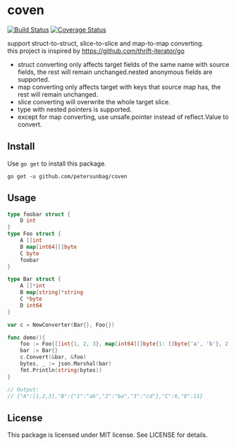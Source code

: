 # coven #

[![Build Status](https://travis-ci.org/petersunbag/coven.svg?branch=master)](https://travis-ci.org/petersunbag/coven)
[![Coverage Status](https://coveralls.io/repos/github/petersunbag/coven/badge.svg?branch=master&98)](https://coveralls.io/github/petersunbag/coven?branch=master)

support struct-to-struct, slice-to-slice and map-to-map converting.  
this project is inspired by https://github.com/thrift-iterator/go
* struct converting only affects target fields of the same name with source fields, the rest will remain unchanged.nested anonymous fields are supported.
* map converting only affects target with keys that source map has, the rest will remain unchanged.
* slice converting will overwrite the whole target slice.
* type with nested pointers is supported.
* except for map converting, use unsafe.pointer instead of reflect.Value to convert.
## Install ##

Use `go get` to install this package.

    go get -u github.com/petersunbag/coven

## Usage ##

```go
type foobar struct {
    D int
}
type Foo struct {
	A []int
	B map[int64][]byte
	C byte
	foobar
}

type Bar struct {
	A []*int
	B map[string]*string
	C *byte
	D int64
}

var c = NewConverter(Bar{}, Foo{})

func demo(){
    foo := Foo{[]int{1, 2, 3}, map[int64][]byte{1: []byte{'a', 'b'}, 2: []byte{'b', 'a'}, 3: []byte{'c', 'd'}}, 6, foobar{11}}
    bar := Bar{}
    c.Convert(&bar, &foo)
    bytes, _ := json.Marshal(bar)
    fmt.Println(string(bytes))
}

// Output:
// {"A":[1,2,3],"B":{"1":"ab","2":"ba","3":"cd"},"C":6,"D":11}
```

## License ##

This package is licensed under MIT license. See LICENSE for details.